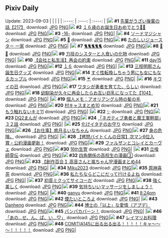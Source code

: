 ## Pixiv Daily
Update: 2023-09-03
|      |      |      |
| :----: | :----: | :----: |
|![](https://pixiv.microyu.workers.dev/c/240x480/img-master/img/2023/09/01/19/00/51/111352897_p0_master1200.jpg) **#1** [先輩がうざい後輩の話【217】](https://www.pixiv.net/artworks/111352897) download: [JPG](https://pixiv.microyu.workers.dev/img-original/img/2023/09/01/19/00/51/111352897_p0.jpg) [PNG](https://pixiv.microyu.workers.dev/img-original/img/2023/09/01/19/00/51/111352897_p0.png)|![](https://pixiv.microyu.workers.dev/c/240x480/img-master/img/2023/09/01/00/01/05/111334193_p0_master1200.jpg) **#2** [１６歳のお誕生日おめでとう🎂🎉](https://www.pixiv.net/artworks/111334193) download: [JPG](https://pixiv.microyu.workers.dev/img-original/img/2023/09/01/00/01/05/111334193_p0.jpg) [PNG](https://pixiv.microyu.workers.dev/img-original/img/2023/09/01/00/01/05/111334193_p0.png)|![](https://pixiv.microyu.workers.dev/c/240x480/img-master/img/2023/09/01/02/04/25/111337997_p0_master1200.jpg) **#3** [-16-](https://www.pixiv.net/artworks/111337997) download: [JPG](https://pixiv.microyu.workers.dev/img-original/img/2023/09/01/02/04/25/111337997_p0.jpg) [PNG](https://pixiv.microyu.workers.dev/img-original/img/2023/09/01/02/04/25/111337997_p0.png)|
|![](https://pixiv.microyu.workers.dev/c/240x480/img-master/img/2023/09/02/01/46/43/111362379_p0_master1200.jpg) **#4** [ソードマジシャン](https://www.pixiv.net/artworks/111362379) download: [JPG](https://pixiv.microyu.workers.dev/img-original/img/2023/09/02/01/46/43/111362379_p0.jpg) [PNG](https://pixiv.microyu.workers.dev/img-original/img/2023/09/02/01/46/43/111362379_p0.png)|![](https://pixiv.microyu.workers.dev/c/240x480/img-master/img/2023/09/01/00/00/11/111334049_p0_master1200.jpg) **#5** [💙](https://www.pixiv.net/artworks/111334049) download: [JPG](https://pixiv.microyu.workers.dev/img-original/img/2023/09/01/00/00/11/111334049_p0.jpg) [PNG](https://pixiv.microyu.workers.dev/img-original/img/2023/09/01/00/00/11/111334049_p0.png)|![](https://pixiv.microyu.workers.dev/c/240x480/img-master/img/2023/09/02/17/32/01/111381165_p0_master1200.jpg) **#6** [たのしいジョースター 一家](https://www.pixiv.net/artworks/111381165) download: [JPG](https://pixiv.microyu.workers.dev/img-original/img/2023/09/02/17/32/01/111381165_p0.jpg) [PNG](https://pixiv.microyu.workers.dev/img-original/img/2023/09/02/17/32/01/111381165_p0.png)|
|![](https://pixiv.microyu.workers.dev/c/240x480/img-master/img/2023/09/02/13/05/56/111375511_p0_master1200.jpg) **#7** [🐈🐈🐈🐈🐈](https://www.pixiv.net/artworks/111375511) download: [JPG](https://pixiv.microyu.workers.dev/img-original/img/2023/09/02/13/05/56/111375511_p0.jpg) [PNG](https://pixiv.microyu.workers.dev/img-original/img/2023/09/02/13/05/56/111375511_p0.png)|![](https://pixiv.microyu.workers.dev/c/240x480/img-master/img/2023/09/02/11/47/10/111366352_p0_master1200.jpg) **#8** [🍔🍟](https://www.pixiv.net/artworks/111366352) download: [JPG](https://pixiv.microyu.workers.dev/img-original/img/2023/09/02/11/47/10/111366352_p0.jpg) [PNG](https://pixiv.microyu.workers.dev/img-original/img/2023/09/02/11/47/10/111366352_p0.png)|![](https://pixiv.microyu.workers.dev/c/240x480/img-master/img/2023/09/01/18/25/05/111351968_p0_master1200.jpg) **#9** [力技のシスターと人食いの化物](https://www.pixiv.net/artworks/111351968) download: [JPG](https://pixiv.microyu.workers.dev/img-original/img/2023/09/01/18/25/05/111351968_p0.jpg) [PNG](https://pixiv.microyu.workers.dev/img-original/img/2023/09/01/18/25/05/111351968_p0.png)|
|![](https://pixiv.microyu.workers.dev/c/240x480/img-master/img/2023/09/01/12/04/40/111345555_p0_master1200.jpg) **#10** [【会社と私生活】再会の約束](https://www.pixiv.net/artworks/111345555) download: [JPG](https://pixiv.microyu.workers.dev/img-original/img/2023/09/01/12/04/40/111345555_p0.jpg) [PNG](https://pixiv.microyu.workers.dev/img-original/img/2023/09/01/12/04/40/111345555_p0.png)|![](https://pixiv.microyu.workers.dev/c/240x480/img-master/img/2023/09/01/01/00/09/111336541_p0_master1200.jpg) **#11** [day15](https://www.pixiv.net/artworks/111336541) download: [JPG](https://pixiv.microyu.workers.dev/img-original/img/2023/09/01/01/00/09/111336541_p0.jpg) [PNG](https://pixiv.microyu.workers.dev/img-original/img/2023/09/01/01/00/09/111336541_p0.png)|![](https://pixiv.microyu.workers.dev/c/240x480/img-master/img/2023/09/01/18/44/17/111352430_p0_master1200.jpg) **#12** [１６](https://www.pixiv.net/artworks/111352430) download: [JPG](https://pixiv.microyu.workers.dev/img-original/img/2023/09/01/18/44/17/111352430_p0.jpg) [PNG](https://pixiv.microyu.workers.dev/img-original/img/2023/09/01/18/44/17/111352430_p0.png)|
|![](https://pixiv.microyu.workers.dev/c/240x480/img-master/img/2023/09/01/21/35/23/111357548_p0_master1200.jpg) **#13** [三枝明那さん誕生日グッズ](https://www.pixiv.net/artworks/111357548) download: [JPG](https://pixiv.microyu.workers.dev/img-original/img/2023/09/01/21/35/23/111357548_p0.jpg) [PNG](https://pixiv.microyu.workers.dev/img-original/img/2023/09/01/21/35/23/111357548_p0.png)|![](https://pixiv.microyu.workers.dev/c/240x480/img-master/img/2023/09/01/00/03/08/111334413_p0_master1200.jpg) **#14** [すぐ性転換しちゃう男にも女にもなるカップル](https://www.pixiv.net/artworks/111334413) download: [JPG](https://pixiv.microyu.workers.dev/img-original/img/2023/09/01/00/03/08/111334413_p0.jpg) [PNG](https://pixiv.microyu.workers.dev/img-original/img/2023/09/01/00/03/08/111334413_p0.png)|![](https://pixiv.microyu.workers.dev/c/240x480/img-master/img/2023/09/02/00/06/55/111362864_p0_master1200.jpg) **#15** [☔](https://www.pixiv.net/artworks/111362864) download: [JPG](https://pixiv.microyu.workers.dev/img-original/img/2023/09/02/00/06/55/111362864_p0.jpg) [PNG](https://pixiv.microyu.workers.dev/img-original/img/2023/09/02/00/06/55/111362864_p0.png)|
|![](https://pixiv.microyu.workers.dev/c/240x480/img-master/img/2023/09/01/20/30/10/111355397_p0_master1200.jpg) **#16** [キウイの日](https://www.pixiv.net/artworks/111355397) download: [JPG](https://pixiv.microyu.workers.dev/img-original/img/2023/09/01/20/30/10/111355397_p0.jpg) [PNG](https://pixiv.microyu.workers.dev/img-original/img/2023/09/01/20/30/10/111355397_p0.png)|![](https://pixiv.microyu.workers.dev/c/240x480/img-master/img/2023/09/02/00/11/47/111363086_p0_master1200.jpg) **#17** [ワタシが勇者を育てた、らしい](https://www.pixiv.net/artworks/111363086) download: [JPG](https://pixiv.microyu.workers.dev/img-original/img/2023/09/02/00/11/47/111363086_p0.jpg) [PNG](https://pixiv.microyu.workers.dev/img-original/img/2023/09/02/00/11/47/111363086_p0.png)|![](https://pixiv.microyu.workers.dev/c/240x480/img-master/img/2023/09/01/00/06/01/111334622_p0_master1200.jpg) **#18** [幼馴染が久々に再会したらお互い巨乳になってた【104】](https://www.pixiv.net/artworks/111334622) download: [JPG](https://pixiv.microyu.workers.dev/img-original/img/2023/09/01/00/06/01/111334622_p0.jpg) [PNG](https://pixiv.microyu.workers.dev/img-original/img/2023/09/01/00/06/01/111334622_p0.png)|
|![](https://pixiv.microyu.workers.dev/c/240x480/img-master/img/2023/09/02/07/03/37/111369559_p0_master1200.jpg) **#19** [個人メモ：アオリアングル時の髪の毛](https://www.pixiv.net/artworks/111369559) download: [JPG](https://pixiv.microyu.workers.dev/img-original/img/2023/09/02/07/03/37/111369559_p0.jpg) [PNG](https://pixiv.microyu.workers.dev/img-original/img/2023/09/02/07/03/37/111369559_p0.png)|![](https://pixiv.microyu.workers.dev/c/240x480/img-master/img/2023/09/01/17/30/14/111350629_p0_master1200.jpg) **#20** [村キャスまとめ10](https://www.pixiv.net/artworks/111350629) download: [JPG](https://pixiv.microyu.workers.dev/img-original/img/2023/09/01/17/30/14/111350629_p0.jpg) [PNG](https://pixiv.microyu.workers.dev/img-original/img/2023/09/01/17/30/14/111350629_p0.png)|![](https://pixiv.microyu.workers.dev/c/240x480/img-master/img/2023/09/01/12/54/21/111346288_p0_master1200.jpg) **#21** [もう触れないキミ11](https://www.pixiv.net/artworks/111346288) download: [JPG](https://pixiv.microyu.workers.dev/img-original/img/2023/09/01/12/54/21/111346288_p0.jpg) [PNG](https://pixiv.microyu.workers.dev/img-original/img/2023/09/01/12/54/21/111346288_p0.png)|
|![](https://pixiv.microyu.workers.dev/c/240x480/img-master/img/2023/09/02/00/00/57/111362378_p0_master1200.jpg) **#22** [✨️](https://www.pixiv.net/artworks/111362378) download: [JPG](https://pixiv.microyu.workers.dev/img-original/img/2023/09/02/00/00/57/111362378_p0.jpg) [PNG](https://pixiv.microyu.workers.dev/img-original/img/2023/09/02/00/00/57/111362378_p0.png)|![](https://pixiv.microyu.workers.dev/c/240x480/img-master/img/2023/09/01/01/51/14/111337742_p0_master1200.jpg) **#23** [DQ2まんが](https://www.pixiv.net/artworks/111337742) download: [JPG](https://pixiv.microyu.workers.dev/img-original/img/2023/09/01/01/51/14/111337742_p0.jpg) [PNG](https://pixiv.microyu.workers.dev/img-original/img/2023/09/01/01/51/14/111337742_p0.png)|![](https://pixiv.microyu.workers.dev/c/240x480/img-master/img/2023/09/01/23/09/05/111360600_p0_master1200.jpg) **#24** [「ネガティブ勇者と魔王軍幹部」３２話](https://www.pixiv.net/artworks/111360600) download: [JPG](https://pixiv.microyu.workers.dev/img-original/img/2023/09/01/23/09/05/111360600_p0.jpg) [PNG](https://pixiv.microyu.workers.dev/img-original/img/2023/09/01/23/09/05/111360600_p0.png)|
|![](https://pixiv.microyu.workers.dev/c/240x480/img-master/img/2023/09/02/00/05/49/111362798_p0_master1200.jpg) **#25** [化けイタチのお守り](https://www.pixiv.net/artworks/111362798) download: [JPG](https://pixiv.microyu.workers.dev/img-original/img/2023/09/02/00/05/49/111362798_p0.jpg) [PNG](https://pixiv.microyu.workers.dev/img-original/img/2023/09/02/00/05/49/111362798_p0.png)|![](https://pixiv.microyu.workers.dev/c/240x480/img-master/img/2023/09/01/01/21/21/111337076_p0_master1200.jpg) **#26** [【お仕事】癒月るいなちゃん](https://www.pixiv.net/artworks/111337076) download: [JPG](https://pixiv.microyu.workers.dev/img-original/img/2023/09/01/01/21/21/111337076_p0.jpg) [PNG](https://pixiv.microyu.workers.dev/img-original/img/2023/09/01/01/21/21/111337076_p0.png)|![](https://pixiv.microyu.workers.dev/c/240x480/img-master/img/2023/09/01/01/43/51/111336951_p0_master1200.jpg) **#27** [身の危険。](https://www.pixiv.net/artworks/111336951) download: [JPG](https://pixiv.microyu.workers.dev/img-original/img/2023/09/01/01/43/51/111336951_p0.jpg) [PNG](https://pixiv.microyu.workers.dev/img-original/img/2023/09/01/01/43/51/111336951_p0.png)|
|![](https://pixiv.microyu.workers.dev/c/240x480/img-master/img/2023/09/02/12/01/02/111374259_p0_master1200.jpg) **#28** [【拷問バイトくんの日常】次マン6位入賞・公約漫画更新！](https://www.pixiv.net/artworks/111374259) download: [JPG](https://pixiv.microyu.workers.dev/img-original/img/2023/09/02/12/01/02/111374259_p0.jpg) [PNG](https://pixiv.microyu.workers.dev/img-original/img/2023/09/02/12/01/02/111374259_p0.png)|![](https://pixiv.microyu.workers.dev/c/240x480/img-master/img/2023/09/01/00/00/13/111334057_p0_master1200.jpg) **#29** [ファルザンとコレイとカーヴェ](https://www.pixiv.net/artworks/111334057) download: [JPG](https://pixiv.microyu.workers.dev/img-original/img/2023/09/01/00/00/13/111334057_p0.jpg) [PNG](https://pixiv.microyu.workers.dev/img-original/img/2023/09/01/00/00/13/111334057_p0.png)|![](https://pixiv.microyu.workers.dev/c/240x480/img-master/img/2023/09/01/08/38/13/111342764_p0_master1200.jpg) **#30** [16th生贺](https://www.pixiv.net/artworks/111342764) download: [JPG](https://pixiv.microyu.workers.dev/img-original/img/2023/09/01/08/38/13/111342764_p0.jpg) [PNG](https://pixiv.microyu.workers.dev/img-original/img/2023/09/01/08/38/13/111342764_p0.png)|
|![](https://pixiv.microyu.workers.dev/c/240x480/img-master/img/2023/09/01/07/04/13/111341628_p0_master1200.jpg) **#31** [立喰師霊伝](https://www.pixiv.net/artworks/111341628) download: [JPG](https://pixiv.microyu.workers.dev/img-original/img/2023/09/01/07/04/13/111341628_p0.jpg) [PNG](https://pixiv.microyu.workers.dev/img-original/img/2023/09/01/07/04/13/111341628_p0.png)|![](https://pixiv.microyu.workers.dev/c/240x480/img-master/img/2023/09/02/00/21/33/111363037_p0_master1200.jpg) **#32** [四角関係の高校生の漫画③](https://www.pixiv.net/artworks/111363037) download: [JPG](https://pixiv.microyu.workers.dev/img-original/img/2023/09/02/00/21/33/111363037_p0.jpg) [PNG](https://pixiv.microyu.workers.dev/img-original/img/2023/09/02/00/21/33/111363037_p0.png)|![](https://pixiv.microyu.workers.dev/c/240x480/img-master/img/2023/09/02/00/05/56/111362804_p0_master1200.jpg) **#33** [【創作百合 】高音さんと嵐ちゃん1P漫画まとめ44](https://www.pixiv.net/artworks/111362804) download: [JPG](https://pixiv.microyu.workers.dev/img-original/img/2023/09/02/00/05/56/111362804_p0.jpg) [PNG](https://pixiv.microyu.workers.dev/img-original/img/2023/09/02/00/05/56/111362804_p0.png)|
|![](https://pixiv.microyu.workers.dev/c/240x480/img-master/img/2023/09/01/00/02/36/111334365_p0_master1200.jpg) **#34** [Miku2023](https://www.pixiv.net/artworks/111334365) download: [JPG](https://pixiv.microyu.workers.dev/img-original/img/2023/09/01/00/02/36/111334365_p0.jpg) [PNG](https://pixiv.microyu.workers.dev/img-original/img/2023/09/01/00/02/36/111334365_p0.png)|![](https://pixiv.microyu.workers.dev/c/240x480/img-master/img/2023/09/01/20/51/26/111356036_p0_master1200.jpg) **#35** [原神喜茶](https://www.pixiv.net/artworks/111356036) download: [JPG](https://pixiv.microyu.workers.dev/img-original/img/2023/09/01/20/51/26/111356036_p0.jpg) [PNG](https://pixiv.microyu.workers.dev/img-original/img/2023/09/01/20/51/26/111356036_p0.png)|![](https://pixiv.microyu.workers.dev/c/240x480/img-master/img/2023/09/01/04/27/45/111339951_p0_master1200.jpg) **#36** [私たちならどこにだって行けるよね](https://www.pixiv.net/artworks/111339951) download: [JPG](https://pixiv.microyu.workers.dev/img-original/img/2023/09/01/04/27/45/111339951_p0.jpg) [PNG](https://pixiv.microyu.workers.dev/img-original/img/2023/09/01/04/27/45/111339951_p0.png)|
|![](https://pixiv.microyu.workers.dev/c/240x480/img-master/img/2023/09/02/02/57/19/111366805_p0_master1200.jpg) **#37** [初音ミクってサイコーだ](https://www.pixiv.net/artworks/111366805) download: [JPG](https://pixiv.microyu.workers.dev/img-original/img/2023/09/02/02/57/19/111366805_p0.jpg) [PNG](https://pixiv.microyu.workers.dev/img-original/img/2023/09/02/02/57/19/111366805_p0.png)|![](https://pixiv.microyu.workers.dev/c/240x480/img-master/img/2023/09/01/00/00/54/111334173_p0_master1200.jpg) **#38** [強く美しく](https://www.pixiv.net/artworks/111334173) download: [JPG](https://pixiv.microyu.workers.dev/img-original/img/2023/09/01/00/00/54/111334173_p0.jpg) [PNG](https://pixiv.microyu.workers.dev/img-original/img/2023/09/01/00/00/54/111334173_p0.png)|![](https://pixiv.microyu.workers.dev/c/240x480/img-master/img/2023/09/01/01/12/01/111336371_p0_master1200.jpg) **#39** [気持ちいいマッサージをしましょう！](https://www.pixiv.net/artworks/111336371) download: [JPG](https://pixiv.microyu.workers.dev/img-original/img/2023/09/01/01/12/01/111336371_p0.jpg) [PNG](https://pixiv.microyu.workers.dev/img-original/img/2023/09/01/01/12/01/111336371_p0.png)|
|![](https://pixiv.microyu.workers.dev/c/240x480/img-master/img/2023/09/01/13/27/24/111346741_p0_master1200.jpg) **#40** [ganyu](https://www.pixiv.net/artworks/111346741) download: [JPG](https://pixiv.microyu.workers.dev/img-original/img/2023/09/01/13/27/24/111346741_p0.jpg) [PNG](https://pixiv.microyu.workers.dev/img-original/img/2023/09/01/13/27/24/111346741_p0.png)|![](https://pixiv.microyu.workers.dev/c/240x480/img-master/img/2023/09/02/16/10/34/111379280_p0_master1200.jpg) **#41** [8:24pm](https://www.pixiv.net/artworks/111379280) download: [JPG](https://pixiv.microyu.workers.dev/img-original/img/2023/09/02/16/10/34/111379280_p0.jpg) [PNG](https://pixiv.microyu.workers.dev/img-original/img/2023/09/02/16/10/34/111379280_p0.png)|![](https://pixiv.microyu.workers.dev/c/240x480/img-master/img/2023/09/02/00/49/12/111364290_p0_master1200.jpg) **#42** [煙たいところよ](https://www.pixiv.net/artworks/111364290) download: [JPG](https://pixiv.microyu.workers.dev/img-original/img/2023/09/02/00/49/12/111364290_p0.jpg) [PNG](https://pixiv.microyu.workers.dev/img-original/img/2023/09/02/00/49/12/111364290_p0.png)|
|![](https://pixiv.microyu.workers.dev/c/240x480/img-master/img/2023/09/01/12/29/16/111345897_p0_master1200.jpg) **#43** [Danheng](https://www.pixiv.net/artworks/111345897) download: [JPG](https://pixiv.microyu.workers.dev/img-original/img/2023/09/01/12/29/16/111345897_p0.jpg) [PNG](https://pixiv.microyu.workers.dev/img-original/img/2023/09/01/12/29/16/111345897_p0.png)|![](https://pixiv.microyu.workers.dev/c/240x480/img-master/img/2023/09/02/00/04/36/111362724_p0_master1200.jpg) **#44** [博士の「以上」な愛情（アプデ）](https://www.pixiv.net/artworks/111362724) download: [JPG](https://pixiv.microyu.workers.dev/img-original/img/2023/09/02/00/04/36/111362724_p0.jpg) [PNG](https://pixiv.microyu.workers.dev/img-original/img/2023/09/02/00/04/36/111362724_p0.png)|![](https://pixiv.microyu.workers.dev/c/240x480/img-master/img/2023/09/01/00/00/57/111334177_p0_master1200.jpg) **#45** [パンパカパーン！](https://www.pixiv.net/artworks/111334177) download: [JPG](https://pixiv.microyu.workers.dev/img-original/img/2023/09/01/00/00/57/111334177_p0.jpg) [PNG](https://pixiv.microyu.workers.dev/img-original/img/2023/09/01/00/00/57/111334177_p0.png)|
|![](https://pixiv.microyu.workers.dev/c/240x480/img-master/img/2023/09/01/04/09/49/111339784_p0_master1200.jpg) **#46** [「あの…せ、ん、ぱ、い…♡」](https://www.pixiv.net/artworks/111339784) download: [JPG](https://pixiv.microyu.workers.dev/img-original/img/2023/09/01/04/09/49/111339784_p0.jpg) [PNG](https://pixiv.microyu.workers.dev/img-original/img/2023/09/01/04/09/49/111339784_p0.png)|![](https://pixiv.microyu.workers.dev/c/240x480/img-master/img/2023/09/01/21/48/18/111357931_p0_master1200.jpg) **#47** [レイマリお料理](https://www.pixiv.net/artworks/111357931) download: [JPG](https://pixiv.microyu.workers.dev/img-original/img/2023/09/01/21/48/18/111357931_p0.jpg) [PNG](https://pixiv.microyu.workers.dev/img-original/img/2023/09/01/21/48/18/111357931_p0.png)|![](https://pixiv.microyu.workers.dev/c/240x480/img-master/img/2023/09/01/18/58/04/111352743_p0_master1200.jpg) **#48** [COMITIA145に出る出る出る！！！！！キャ～～～！！！！！](https://www.pixiv.net/artworks/111352743) download: [JPG](https://pixiv.microyu.workers.dev/img-original/img/2023/09/01/18/58/04/111352743_p0.jpg) [PNG](https://pixiv.microyu.workers.dev/img-original/img/2023/09/01/18/58/04/111352743_p0.png)|
